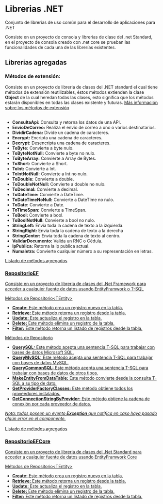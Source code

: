 # Librerias .NET
Conjunto de librerías de uso común para el desarrollo de aplicaciones para .NET

Consiste en un proyecto de consola y librerias de clase del .net Standard, en el proyecto de consola creado con .net core se prueban las funcionalidades de cada una de las librerías existentes.

<h2>Librerias agregadas</h2>
<h3>Métodos de extensión:</h3>
<p>Consiste en un proyecto de libreria de clases del .NET standard el cual tiene métodos de extensión reutilizables, éstos métodos extienden la clase <b>Object</b> de la cual heredan todas las clases, esto significa que los métodos estarán disponibles en todas las clases existente y futuras. <a href='https://docs.microsoft.com/en-us/dotnet/csharp/programming-guide/classes-and-structs/extension-methods' target="_blank">Más información sobre los métodos de extensión</a> <br/><br/>
<ul>
  <li><b>ConsultaApi:</b> Consulta y retorna los datos de una API.</li>
  <li><b>EnvioDeCorreo:</b></b> Realiza el envío de correo a uno o varios destinatarios.</li>
  <li><b>DividirCadena:</b> Divide un cadena de caracteres.</li>
  <li><b>Encrypt:</b> Encripta una cadena de caracteres.</li>
  <li><b>Decrypt:</b> Desencripta una cadena de caracteres.</li>
  <li><b>ToByte:</b> Convierte a byte nulo.</b></li>
  <li><b>ToByteNotNull:</b> Convierte a byte no nulo.</li>
  <li><b>ToByteArray:</b> Convierte a Array de Bytes.</li>
  <li><b>ToShort:</b> Convierte a Short.</li>
  <li><b>ToInt:</b> Convierte a Int.</li>
  <li><b>ToIntNotNull:</b> Convierte a Int no nulo.</li>
  <li><b>ToDouble:</b> Convierte a double.</li>
  <li><b>ToDoubleNotNull:</b> Convierte a double no nulo.</li>
  <li><b>ToDecimal:</b> Convierte a decimal.</li>
  <li><b>ToDateTime:</b> Convierte a DateTime.</li>
  <li><b>ToDateTimeNoNull:</b> Convierte a DateTime no nulo.</li>
  <li><b>ToDate:</b> Convierte a Date.</li>
  <li><b>ToTimeSpan:</b> Convierte a TimeSpan.</li>
  <li><b>ToBool:</b> Convierte a bool.</li>
  <li><b>ToBoolNotNull:</b> Convierte a bool no nulo.</li>
  <li><b>StringLeft:</b> Envia toda la cadena de texto a la izquierda.</li>
  <li><b>StringRight:</b> Envia toda la cadena de texto a la derecha</li>
  <li><b>StringCenter:</b> Envia toda la cadena de texto al centro.</li>
  <li><b>ValidarDocumento:</b> Valida un RNC o Cédula.</li>
  <li><b>IpPublica:</b> Retorna la ip publica actual.</li>
  <li><b>Numaletra:</b> Convierte cualquier número a su representación en letras.</li>
</ul>
<a href="https://github.com/kenllyacosta/Librerias-.NET/blob/master/Metodos_de_extension/Metodos.cs">Listado de métodos agregados</><p/>

<h3>RepositorioEF</h3>
<p>Consiste en un proyecto de libreria de clases del .Net Framework para acceder a cualquier fuente de datos usando EntityFramwork o T-SQL</p>
<p>Métodos de Repositorio&lt;TEntity&gt;</p>
<ul>
  <li><b>Create:</b> Este método crea un registro nuevo en la tabla.</li>
  <li><b>Retrieve:</b> Este método retorna un registro desde la tabla.</li>  
  <li><b>Update:</b> Este actualiza el registro en la tabla.</li>
  <li><b>Delete:</b> Este método elimina un registro de la tabla.</li>
  <li><b>Filter:</b> Este método retorna un listado de registros desde la tabla.</li>
</ul>
<p>Métodos de Repositorio</p>
<ul>
  <li><b>QuerySQL:</b> Este método acepta una sentencia T-SQL para trabajar con bases de datos Microsoft SQL.</li>
  <li><b>QueryMySQL:</b> Este método acepta una sentencia T-SQL para trabajar con bases de datos MySQL.</li>
  <li><b>QueryCommonSQL:</b> Este método acepta una sentencia T-SQL para trabajar con bases de datos de otros tipos.</li>
  <li><b>MakeEntityFromDataTable:</b> Este método convierte desde la consulta T-SQL a su tipo de dato.</li>
  <li><b>GetProviderFactoryClasses:</b> Este método obtiene todos los proveedores instalados.</li>
  <li><b>GetConnectionStringByProvider:</b> Este método obtiene la cadena de conexión por cada proveedor de datos.</li>
</ul>
<em>Nota: todos poseen un evento <b>Exception</b> que notifica en caso haya pasado algún error en el componente.</em><br/><br/>
<a href="https://github.com/kenllyacosta/Librerias-.NET/blob/master/RepositorioEF/Repositorio.cs">Listado de métodos agregados</><p/>
<h3>RepositorioEFCore</h3>
<p>Consiste en un proyecto de libreria de clases del .Net Standard para acceder a cualquier fuente de datos usando EntityFramwork Core</p>
<p>Métodos de Repositorio&lt;TEntity&gt;</p>
<ul>
  <li><b>Create:</b> Este método crea un registro nuevo en la tabla.</li>
  <li><b>Retrieve:</b> Este método retorna un registro desde la tabla.</li>
  <li><b>Update:</b> Este actualiza el registro en la tabla.</li>
  <li><b>Delete:</b> Este método elimina un registro de la tabla.</li>
  <li><b>Filter:</b> Este método retorna un listado de registros desde la tabla.</li>
</ul>
